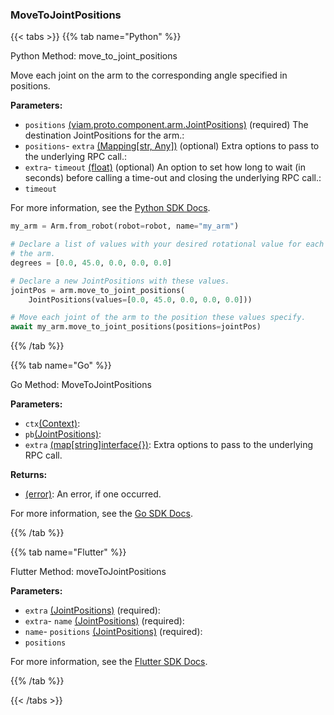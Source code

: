 ### MoveToJointPositions

\{\{< tabs >}}
\{\{% tab name="Python" %}\}

Python Method: move_to_joint_positions

Move each joint on the arm to the corresponding angle specified in positions.

**Parameters:**

- `positions` [(viam.proto.component.arm.JointPositions)](https://python.viam.dev/autoapi/viam/../proto/component/arm/index.html#viam.proto.component.arm.JointPositions) (required) The destination JointPositions for the arm.:
- `positions`- `extra` [(Mapping[str, Any])](<INSERT PARAM TYPE LINK>) (optional) Extra options to pass to the underlying RPC call.:
- `extra`- `timeout` [(float)](<INSERT PARAM TYPE LINK>) (optional) An option to set how long to wait (in seconds) before calling a time-out and closing the underlying RPC call.:
- `timeout`

For more information, see the [Python SDK Docs](https://python.viam.dev/autoapi/viam/components/arm/client/index.html#viam.components.arm.client.ArmClient.move_to_joint_positions).

``` python {class="line-numbers linkable-line-numbers"}
my_arm = Arm.from_robot(robot=robot, name="my_arm")

# Declare a list of values with your desired rotational value for each joint on
# the arm.
degrees = [0.0, 45.0, 0.0, 0.0, 0.0]

# Declare a new JointPositions with these values.
jointPos = arm.move_to_joint_positions(
    JointPositions(values=[0.0, 45.0, 0.0, 0.0, 0.0]))

# Move each joint of the arm to the position these values specify.
await my_arm.move_to_joint_positions(positions=jointPos)

```

\{\{% /tab %}}

\{\{% tab name="Go" %\}\}

Go Method: MoveToJointPositions

**Parameters:**

- `ctx`[(Context)](https://pkg.go.dev/context#ctx):
- `pb`[(JointPositions)](https://pkg.go.dev/go.viam.com/api/component/arm/v1#pb):
- `extra` [(map[string]interface\{\})](https://go.dev/blog/maps): Extra options to pass to the underlying RPC call.

**Returns:**

- [(error)](https://pkg.go.dev/builtin#error): An error, if one occurred.

For more information, see the [Go SDK Docs](https://pkg.go.dev/go.viam.com/rdk/components/arm#Arm).

\{\{% /tab %}}

\{\{% tab name="Flutter" %}\}

Flutter Method: moveToJointPositions

**Parameters:**

- `extra` [(JointPositions)](https://flutter.viam.dev/viam_protos.component.arm/JointPositions-class.html) (required):
- `extra`- `name` [(JointPositions)](https://flutter.viam.dev/viam_protos.component.arm/JointPositions-class.html) (required):
- `name`- `positions` [(JointPositions)](https://flutter.viam.dev/viam_protos.component.arm/JointPositions-class.html) (required):
- `positions`

For more information, see the [Flutter SDK Docs](https://flutter.viam.dev/viam_protos.component.arm/ArmServiceClient/moveToJointPositions.html).

\{\{% /tab %}}

\{\{< /tabs >}}

